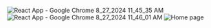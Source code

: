![React App - Google Chrome 8_27_2024 11_45_35 AM](https://github.com/user-attachments/assets/5cf8ee34-eda0-4e5a-97e2-de7631646163)
![React App - Google Chrome 8_27_2024 11_46_01 AM](https://github.com/user-attachments/assets/170c6d20-4f1b-45df-9cef-6c7c66ba4855)
![Home page](https://github.com/user-attachments/assets/aec0e977-ab9b-4c4e-820b-095048f7db72)
